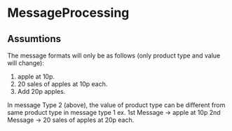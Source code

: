 # MessageProcessing
Assumtions
----------
The message formats will only be as follows (only product type and value will change):
1. apple at 10p.
2. 20 sales of apples at 10p each.
3. Add 20p apples.

In message Type 2 (above), the value of product type can be different from same product type in message type 1 ex.
1st Message -> apple at 10p
2nd Message -> 20 sales of apples at 20p each.
